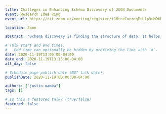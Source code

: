 ```yaml
---
title: Challeges in Enhancing Schema Discovery of JSON Documents
event: Research Idea Ring
event_url: https://rit.zoom.us/meeting/register/tJMtceCorzoqEtL1p3uM96bg-KVLTHfYoB0n

location: Zoom

abstract: "Schema discovery is finding the structure of data. It helps users understand the meaning of data and write queries to manipulate it. This is typically easy for relational databases, but complex for non-relational (NoSQL) databases with JavaScript Object Notation (JSON) documents. JSON is a representation of documents that contain objects stored in the form of nested key-value pairs. For relational databases, the schema is predefined because the data they contain is structured, but for NoSQL databases, data is usually unstructured or semi-structured. In a collection of JSON documents, the structure of one document can be completely different from another. Several algorithms were developed to discover schemas from JSON documents, but they provide the physical structure and semantic information that is insufficient for data understanding and analysis. In this paper, we enumerate the major techniques used to extract a schema from JSON documents and present some of the next challenges that need to be addressed within the field of JSON schema discovery to enhance the quality of the discovered schemas. These challenges are (1) distinguishing when keys are data or metadata, (2) detecting frequent patterns, and (3) treating objects whose keys are semantically similar with values that are represented in different structures within nested JSON documents. We suggest methods to separate data from metadata, infer sets of new data types, and match semantically similar fields in different structures, which we call dynamic data representation."

# Talk start and end times.
#   End time can optionally be hidden by prefixing the line with `#`.
date: 2020-11-19T13:00:00-04:00
date_end: 2020-11-19T13:15:00-04:00
all_day: false

# Schedule page publish date (NOT talk date).
publishDate: 2020-11-19T00:00:00-04:00

authors: ["justin-namba"]
tags: []

# Is this a featured talk? (true/false)
featured: false
---
```

